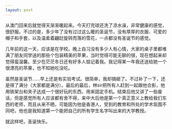 ```yaml
---
layout: post
---
```

从澳门回来后就觉得天渐渐暖起来。今天打完球还洗了凉水澡，非常健康的感觉，很舒服。不过的是，多少年了没有过过这么暖的圣诞节，没有厚厚的衣服、可爱的帽子和手套，以及温柔着翩跹旋转而落的雪花，一点都没有圣诞节的感觉。

几年前的这一天，应该是在学校。晚上自习没有多少人有心情，大家的桌子里都堆满了朋友同学送的那些个包装精美的苹果，当时觉得可能无聊的很，现在想起来却觉得蛮温馨。至少在茫茫冬日还有好多人惦记着我。我记得某一年我还送给她一个很漂亮的苹果，也不知她吃没吃。

虽然是圣诞节……早上还是有实验考试。很简单，我却搞砸了。不过补了一下，还是得了满分（大家都是满分）。最后的最后，林sir把所有人赶到一起跟他合影，他用铁架台和夹子达成一个很好玩的东西，用来固定手机。结束后他又讲了一些废话，但是感觉所有人应该都有舍不得，来中大后他是第一个真正意义上教给我们东西的老师，而且从来不晒，可能因为他是香港人，受到的教育和所处的学术氛围不同吧，他也是我知道第一个能把自己的所有学生名字叫出来的大学教授。

就这样吧，圣诞快乐。 